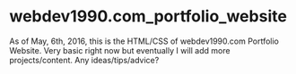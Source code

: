 # webdev1990.com_portfolio_website
As of May, 6th, 2016, this is the HTML/CSS of webdev1990.com Portfolio Website. 
Very basic right now but eventually I will add more projects/content. Any ideas/tips/advice?
